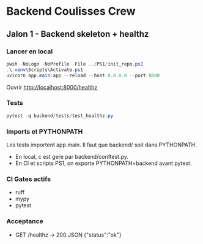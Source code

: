 # Backend Coulisses Crew

## Jalon 1 - Backend skeleton + healthz

### Lancer en local

```powershell
pwsh -NoLogo -NoProfile -File ../PS1/init_repo.ps1
.\.venv\Scripts\Activate.ps1
uvicorn app.main:app --reload --host 0.0.0.0 --port 8000
```

Ouvrir [http://localhost:8000/healthz](http://localhost:8000/healthz)

### Tests

```powershell
pytest -q backend/tests/test_healthz.py
```

### Imports et PYTHONPATH

Les tests importent app.main. Il faut que backend/ soit dans PYTHONPATH.

* En local, c est gere par backend/conftest.py.
* En CI et scripts PS1, on exporte PYTHONPATH=backend avant pytest.

### CI Gates actifs

* ruff
* mypy
* pytest

### Acceptance

* GET /healthz -> 200 JSON {"status":"ok"}

